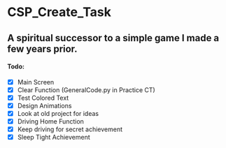 # CSP_Create_Task
## A spiritual successor to a simple game I made a few years prior.



#### Todo:
- [x] Main Screen
- [x] Clear Function (GeneralCode.py in Practice CT)
- [x] Test Colored Text
- [x] Design Animations
- [x] Look at old project for ideas
- [x] Driving Home Function
- [x] Keep driving for secret achievement
- [x] Sleep Tight Achievement